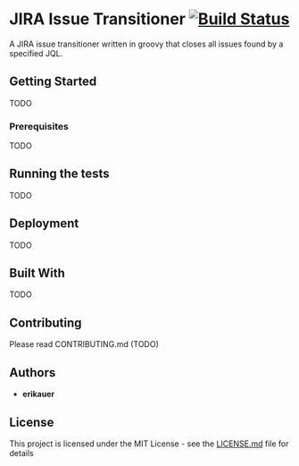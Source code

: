 # JIRA Issue Transitioner [![Build Status](https://travis-ci.org/erikauer/jira-issue-transitioner.svg?branch=master)](https://travis-ci.org/erikauer/jira-issue-transitioner)

A JIRA issue transitioner written in groovy that closes all issues found by a specified JQL.

## Getting Started

TODO

### Prerequisites

TODO

## Running the tests

TODO

## Deployment

TODO

## Built With

TODO

## Contributing

Please read CONTRIBUTING.md (TODO)

## Authors

* **erikauer**

## License

This project is licensed under the MIT License - see the [LICENSE.md](LICENSE.md) file for details
